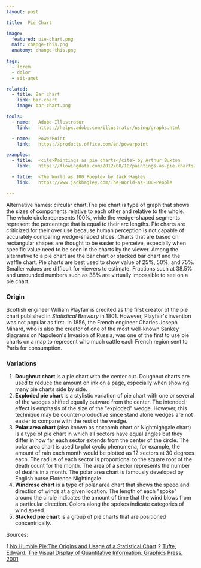```yaml
---
layout: post

title:  Pie Chart

image:
  featured: pie-chart.png
  main: change-this.png
  anatomy: change-this.png
  
tags:
  - lorem
  - dolor
  - sit-amet

related:
  - title: Bar chart
    link: bar-chart
    image: bar-chart.png

tools:
  - name:   Adobe Illustrator
    link:   https://helpx.adobe.com/illustrator/using/graphs.html

  - name:   PowerPoint
    link:   https://products.office.com/en/powerpoint

examples:
  - title:  <cite>Paintings as pie charts</cite> by Arthur Buxton 
    link:   https://flowingdata.com/2012/08/10/paintings-as-pie-charts/

  - title:  <The World as 100 Poeple> by Jack Hagley
    link:   https://www.jackhagley.com/The-World-as-100-People

---
```


Alternative names: circular chart.The pie chart is type of graph that shows the sizes of components relative to each other and relative to the whole. The whole circle represents 100%, while the wedge-shaped segments represent the percentage that is equal to their arc lengths. Pie charts are criticized for their over use because human perception is not capable of accurately comparing wedge-shaped slices. Charts that are based on rectangular shapes are thought to be easier to perceive, especially when specific value need to be seen in the charts by the viewer. Among the alternative to a pie chart are the bar chart or stacked bar chart and the waffle chart. Pie charts are best used to show value of 25%, 50%, and 75%. Smaller values are difficult for viewers to estimate. Fractions such at 38.5% and unrounded numbers such as 38% are virtually impossible to see on a pie chart.

<!--more-->

### Origin

Scottish engineer William Playfair is credited as the first creator of the pie chart published in *Statistical Breviary* in 1801. However, Playfair's invention was not popular as first. In 1856, the French engineer Charles Joseph Minard, who is also the creator of one of the most well-known Sankey diagrams on Napoleon's Invasion of Russia, was one of the first to use pie charts on a map to represent who much cattle each French region sent to Paris for consumption.

### Variations
1. <b>Doughnut chart</b> is a pie chart with the center cut. Doughnut charts are used to reduce the amount on ink on a page, especially when showing many pie charts side by side.
2. <b>Exploded pie chart</b> is a stylistic variation of pie chart with one or several of the wedges shifted equally outward from the center. The intended effect is emphasis of the size of the "exploded" wedge. However, this technique may be counter-productive since stand alone wedges are not easier to compare with the rest of the wedge.
3. <b>Polar area chart</b> (also known as coxcomb chart or Nightnighgale chart) is a type of pie chart in which all sectors have equal angles but they differ in how far each sector extends from the center of the circle. The polar area chart is used to plot cyclic phenomena, for example, the amount of rain each month would be plotted as 12 sectors at 30 degrees each. The radius of each sector is proportional to the square root of the death count for the month. The area of a sector represents the number of deaths in a month. The polar area chart is famously developed by English nurse Florence Nightingale.
4. <b>Windrose chart</b> is a type of polar area chart that shows the speed and direction of winds at a given location. The length of each "spoke" around the circle indicates the amount of time that the wind blows from a particular direction. Colors along the spokes indicate categories of wind speed. 
5. <b>Stacked pie chart</b> is a group of pie charts that are positioned concentrically.

Sources:

1.[No Humble Pie:The Origins and Usage of a Statistical Chart](http://www.psych.utoronto.ca/users/spence/Spence%202005.pdf)
2.[Tufte, Edward. The Visual Display of Quantitative Information. Graphics Press, 2001](https://cyber.rms.moe/books/03%20-%20General%20Science/The%20Visual%20Display%20of%20Quantitative%20Information%20-%20Edward%20Tufte.pdf)
